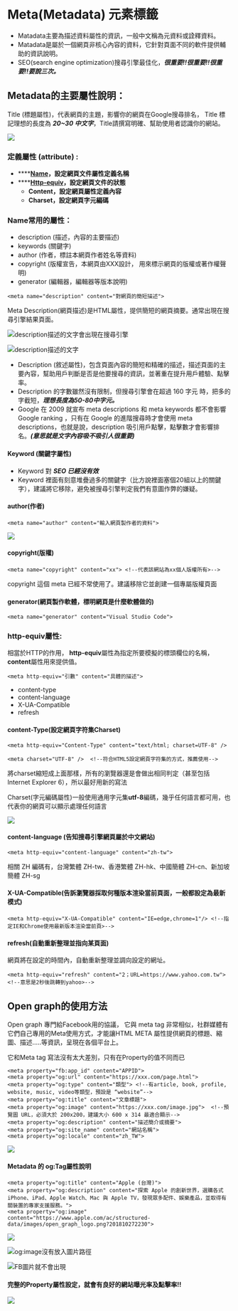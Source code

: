 # Meta\(Metadata\) 元素標籤

* Matadata主要為描述資料屬性的資訊，一般中文稱為元資料或詮釋資料。
* Matadata是屬於一個網頁非核心內容的資料，它針對頁面不同的軟件提供輔助的資訊說明。
* SEO\(search engine optimization\)搜尋引擎最佳化，_**很重要!!很重要!!很重要!!要說三次。**_

## Metadata的主要屬性說明：

Title \(標題屬性\)，代表網頁的主題，影響你的網頁在Google搜尋排名， Title 標記理想的長度為 _**20~30 中文字**_，Title請撰寫明確、幫助使用者認識你的網站。 

![](../.gitbook/assets/image%20%2835%29.png)

###  定義屬性 \(attribute\) :

* \*\*\*\*[**Name**](meta-element-tag.md#name-chang-yong-de-content-she-ding-shu-xing-you)**，設定網頁文件屬性定義名稱** 
* \*\*\*\*[**Http-equiv**](meta-element-tag.md#httpequiv-de-content-she-ding-shu-xing-you)**，設定網頁文件的狀態** 
  * **Content，設定網頁屬性定義內容**
  * **Charset，設定網頁字元編碼** 

###  **Name常用的屬性：**

* description \(描述，內容的主要描述\)
* keywords \(關鍵字\) 
* author \(作者，標註本網頁作者姓名等資料\)
* copyright \(版權宣告，本網頁由XXX設計， 用來標示網頁的版權或著作權聲明\) 
* generator \(編輯器，編輯器等版本說明\) 

```markup
<meta name="description" content="對網頁的簡短描述">
```

Meta Description\(網頁描述\)是HTML屬性，提供簡短的網頁摘要。通常出現在搜尋引擎結果頁面。

![description&#x63CF;&#x8FF0;&#x7684;&#x6587;&#x5B57;&#x6703;&#x51FA;&#x73FE;&#x5728;&#x641C;&#x5C0B;&#x5F15;&#x64CE;](../.gitbook/assets/image%20%2821%29.png)

![description&#x63CF;&#x8FF0;&#x7684;&#x6587;&#x5B57;](../.gitbook/assets/image%20%2813%29.png)

* Description \(敘述屬性\)，包含頁面內容的簡短和精確的描述，描述頁面的主要內容，幫助用戶判斷是否是他要搜尋的資訊，並著重在提升用戶體驗、點擊率。
* Description 的字數雖然沒有限制，但搜尋引擎會在超過 160 字元 時，把多的字截短，_**理想長度為50-80中字元。**_
* Google 在 2009 就宣布 meta descriptions 和 meta keywords 都不會影響 Google ranking ，只有在 Google 的進階搜尋時才會使用 meta descriptions，也就是說，description 吸引用戶點擊，點擊數才會影響排名。_**\(意思就是文字內容吸不吸引人很重要\)**_

#### Keyword \(關鍵字屬性\)

* Keyword 對 _**SEO 已經沒有效**_
* Keyword 裡面有刻意堆疊過多的關鍵字（比方說裡面塞個20組以上的關鍵字），建議將它移除，避免被搜尋引擎判定我們有意圖作弊的嫌疑。

#### author\(作者\)

```markup
<meta name="author" content="輸入網頁製作者的資料">
```

![](../.gitbook/assets/image%20%287%29.png)

#### copyright\(版權\)

```markup
<meta name="copyright" content="xx"> <!--代表該網站為xx個人版權所有>-->
```

copyright 這個 meta 已經不常使用了。建議移除它並創建一個專屬版權頁面

#### generator\(網頁製作軟體，標明網頁是什麼軟體做的\)

```markup
<meta name="generator" content="Visual Studio Code">
```

### http-equiv屬性:

相當於HTTP的作用， **http-equiv**屬性為指定所要模擬的標頭欄位的名稱，**content**屬性用來提供值。

```markup
<meta http-equiv="引數" content="具體的描述">
```

* content-type
* content-language
* X-UA-Compatible
* refresh

#### content-Type\(設定網頁字符集Charset\)

```markup
<meta http-equiv="Content-Type" content="text/html; charset=UTF-8" />
```

```markup
<meta charset="UTF-8" />  <!--符合HTML5設定網頁字符集的方式，推薦使用-->
```

將charset縮短成上面那樣，所有的瀏覽器還是會做出相同判定（甚至包括Internet Explorer 6），所以最好用新的寫法

Charset\(字元編碼屬性\)一般使用通用字元集**utf-8**編碼，幾乎任何語言都可用，也代表你的網頁可以顯示處理任何語言

![](../.gitbook/assets/image%20%282%29.png)

#### content-language \(告知搜尋引擎網頁屬於中文網站\)

```markup
<meta http-equiv="content-language" content="zh-tw">
```

 相關 ZH 編碼有，台灣繁體 ZH-tw、香港繁體 ZH-hk、中國簡體 ZH-cn、新加坡簡體 ZH-sg  


#### X-UA-Compatible\(告訴瀏覽器採取何種版本渲染當前頁面，一般都設定為最新模式\)

```markup
<meta http-equiv="X-UA-Compatible" content="IE=edge,chrome=1"/> <!--指定IE和Chrome使用最新版本渲染當前頁>-->
```

#### refresh\(自動重新整理並指向某頁面\)

網頁將在設定的時間內，自動重新整理並調向設定的網址。

```markup
<meta http-equiv="refresh" content="2；URL=https://www.yahoo.com.tw"> <!--意思是2秒後跳轉到yahoo>-->
```

## Open graph的使用方法

Open graph 專門給Facebook用的協議， 它與 meta tag 非常相似，社群媒體有它們自己專用的Meta使用方式，才能讓HTML META 屬性提供網頁的標題、縮圖、描述.....等資訊，呈現在各個平台上。

它和Meta tag 寫法沒有太大差別，只有在Property的值不同而已

```markup
<meta property="fb:app_id" content="APPID">
<meta property="og:url" content="https://xxx.com/page.html">
<meta property="og:type" content="類型"> <!--有article, book, profile, website, music, video等類型，預設是 “website”-->
<meta property="og:title" content="文章標題">
<meta property="og:image" content="https://xxx.com/image.jpg">  <!--預覽圖 URL，必須大於 200x200，建議大小 600 x 314 最適合顯示-->
<meta property="og:description" content="描述簡介或摘要">
<meta property="og:site_name" content="網站名稱">
<meta property="og:locale" content="zh_TW">
```

![](../.gitbook/assets/image%20%2840%29.png)

#### Metadata 的 og:Tag屬性說明

```markup
<meta property="og:title" content="Apple (台灣)">
<meta property="og:description" content="探索 Apple 的創新世界，選購各式 iPhone、iPad、Apple Watch、Mac 與 Apple TV，發現眾多配件、娛樂產品，並取得有關裝置的專家支援服務。">
<meta property="og:image" content="https://www.apple.com/ac/structured-data/images/open_graph_logo.png?201810272230">
```

![](../.gitbook/assets/image%20%2836%29.png)

![og:image&#x6C92;&#x6709;&#x653E;&#x5165;&#x5716;&#x7247;&#x8DEF;&#x5F91;](../.gitbook/assets/image%20%2825%29.png)

![FB&#x5716;&#x7247;&#x5C31;&#x4E0D;&#x6703;&#x51FA;&#x73FE;](../.gitbook/assets/image%20%2842%29.png)

#### 完整的Property屬性設定，就會有良好的網站曝光率及點擊率!!

![](../.gitbook/assets/image%20%289%29.png)

